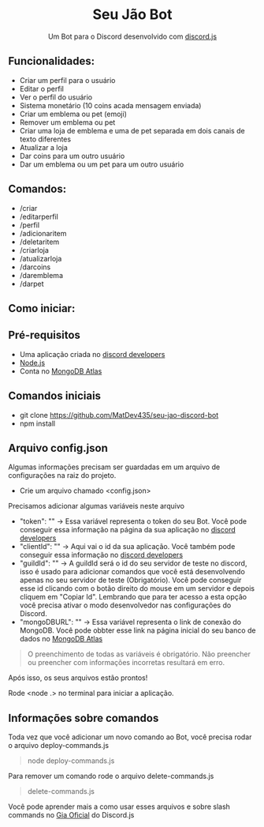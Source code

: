 <h1 align="center">Seu Jão Bot</h1>
<p align="center">Um Bot para o Discord desenvolvido com <a href="https://discord.js.org/#/">discord.js</a></p>

## Funcionalidades:
* Criar um perfil para o usuário
* Editar o perfil
* Ver o perfil do usuário
* Sistema monetário (10 coins acada mensagem enviada)
* Criar um emblema ou pet (emoji)
* Remover um emblema ou pet
* Criar uma loja de emblema e uma de pet separada em dois canais de texto diferentes
* Atualizar a loja
* Dar coins para um outro usuário
* Dar um emblema ou um pet para um outro usuário

## Comandos:
* /criar
* /editarperfil
* /perfil
* /adicionaritem
* /deletaritem
* /criarloja
* /atualizarloja
* /darcoins
* /daremblema
* /darpet

## Como iniciar:

## Pré-requisitos
* Uma aplicação criada no <a href="https://discord.com/developers/applications">discord developers</a>
* <a href="https://nodejs.org/en/">Node.js</a>
* Conta no <a href="https://www.mongodb.com/cloud/atlas/lp/try4?utm_source=google&utm_campaign=search_gs_pl_evergreen_atlas_core_prosp-brand_gic-null_amers-br_ps-all_desktop_eng_lead&utm_term=mongodb&utm_medium=cpc_paid_search&utm_ad=e&utm_ad_campaign_id=12212624308&adgroup=115749706023&gclid=Cj0KCQjwnbmaBhD-ARIsAGTPcfUPGnmrDQ-KmubvizLjJ-SCfNuzEupOy5hgNBFFAGpaIhZnjsxE-NYaAr2lEALw_wcB">MongoDB Atlas</a>

## Comandos iniciais
* git clone https://github.com/MatDev435/seu-jao-discord-bot
* npm install


## Arquivo config.json
Algumas informações precisam ser guardadas em um arquivo de configurações na raiz do projeto.

* Crie um arquivo chamado <config.json>

Precisamos adicionar algumas variáveis neste arquivo

* "token": "" -> Essa variável representa o token do seu Bot. Você pode conseguir essa informação na página da sua aplicação no <a href="https://discord.com/developers/applications">discord developers</a>
* "clientId": "" -> Aqui vai o id da sua aplicação. Você também pode conseguir essa informação no <a href="https://discord.com/developers/applications">discord developers</a>
* "guildId": "" -> A guildId será o id do seu servidor de teste no discord, isso é usado para adicionar comandos que você está desenvolvendo apenas no seu servidor de teste (Obrigatório). Você pode conseguir esse id clicando com o  botão direito do mouse em um servidor e depois cliquem em "Copiar Id". Lembrando que para ter acesso a esta opção você precisa ativar o modo desenvolvedor nas configurações do Discord.
* "mongoDBURL": "" -> Essa variável representa o link de conexão do MongoDB. Você pode obbter esse link na página inicial do seu banco de dados no <a href="https://www.mongodb.com/cloud/atlas/lp/try4?utm_source=google&utm_campaign=search_gs_pl_evergreen_atlas_core_prosp-brand_gic-null_amers-br_ps-all_desktop_eng_lead&utm_term=mongodb&utm_medium=cpc_paid_search&utm_ad=e&utm_ad_campaign_id=12212624308&adgroup=115749706023&gclid=Cj0KCQjwnbmaBhD-ARIsAGTPcfUPGnmrDQ-KmubvizLjJ-SCfNuzEupOy5hgNBFFAGpaIhZnjsxE-NYaAr2lEALw_wcB">MongoDB Atlas</a>

> O preenchimento de todas as variáveis é obrigatório. Não preencher ou preencher com informações incorretas resultará em erro.

Após isso, os seus arquivos estão prontos!

Rode <node .> no terminal para iniciar a aplicação.

## Informações sobre comandos
Toda vez que você adicionar um novo comando ao Bot, você precisa rodar o arquivo deploy-commands.js
> node deploy-commands.js

Para remover um comando rode o arquivo delete-commands.js
> delete-commands.js

Você pode aprender mais a como usar esses arquivos e sobre slash commands no <a href="https://discordjs.guide/">Gia Oficial</a> do Discord.js

